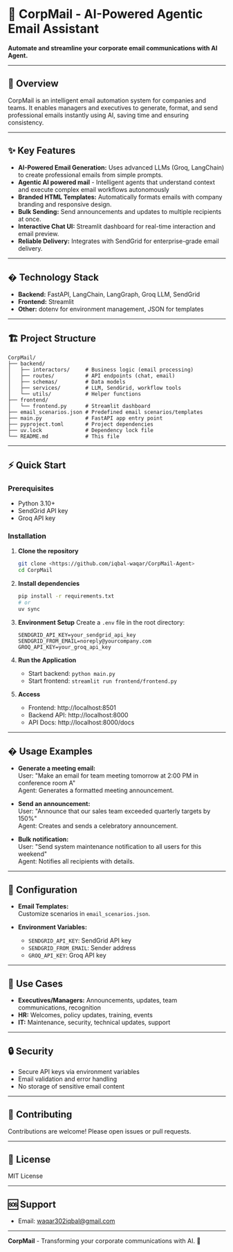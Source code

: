
# 📧 CorpMail - AI-Powered Agentic Email Assistant

**Automate and streamline your corporate email communications with AI Agent.**

---

## 🚀 Overview

CorpMail is an intelligent email automation system for companies and teams. It enables managers and executives to generate, format, and send professional emails instantly using AI, saving time and ensuring consistency.

---

## ✨ Key Features

- **AI-Powered Email Generation:** Uses advanced LLMs (Groq, LangChain) to create professional emails from simple prompts.
- **Agentic AI powered mail** - Intelligent agents that understand context and execute complex email workflows autonomously
- **Branded HTML Templates:** Automatically formats emails with company branding and responsive design.
- **Bulk Sending:** Send announcements and updates to multiple recipients at once.
- **Interactive Chat UI:** Streamlit dashboard for real-time interaction and email preview.
- **Reliable Delivery:** Integrates with SendGrid for enterprise-grade email delivery.

---

## �️ Technology Stack

- **Backend:** FastAPI, LangChain, LangGraph, Groq LLM, SendGrid
- **Frontend:** Streamlit
- **Other:** dotenv for environment management, JSON for templates

---

## 🏗️ Project Structure

```
CorpMail/
├── backend/
│   ├── interactors/     # Business logic (email processing)
│   ├── routes/          # API endpoints (chat, email)
│   ├── schemas/         # Data models
│   ├── services/        # LLM, SendGrid, workflow tools
│   └── utils/           # Helper functions
├── frontend/
│   └── frontend.py      # Streamlit dashboard
├── email_scenarios.json # Predefined email scenarios/templates
├── main.py              # FastAPI app entry point
├── pyproject.toml       # Project dependencies
├── uv.lock              # Dependency lock file
└── README.md            # This file
```

---

## ⚡ Quick Start

### Prerequisites

- Python 3.10+
- SendGrid API key
- Groq API key

### Installation

1. **Clone the repository**
    ```bash
    git clone <https://github.com/iqbal-waqar/CorpMail-Agent>
    cd CorpMail
    ```

2. **Install dependencies**
    ```bash
    pip install -r requirements.txt
    # or
    uv sync
    ```

3. **Environment Setup**
    Create a `.env` file in the root directory:
    ```
    SENDGRID_API_KEY=your_sendgrid_api_key
    SENDGRID_FROM_EMAIL=noreply@yourcompany.com
    GROQ_API_KEY=your_groq_api_key
    ```

4. **Run the Application**
    - Start backend: `python main.py`
    - Start frontend: `streamlit run frontend/frontend.py`

5. **Access**
    - Frontend: http://localhost:8501
    - Backend API: http://localhost:8000
    - API Docs: http://localhost:8000/docs

---

## � Usage Examples

- **Generate a meeting email:**  
  User: "Make an email for team meeting tomorrow at 2:00 PM in conference room A"  
  Agent: Generates a formatted meeting announcement.

- **Send an announcement:**  
  User: "Announce that our sales team exceeded quarterly targets by 150%"  
  Agent: Creates and sends a celebratory announcement.

- **Bulk notification:**  
  User: "Send system maintenance notification to all users for this weekend"  
  Agent: Notifies all recipients with details.

---

## 🔧 Configuration

- **Email Templates:**  
  Customize scenarios in `email_scenarios.json`.

- **Environment Variables:**  
  - `SENDGRID_API_KEY`: SendGrid API key  
  - `SENDGRID_FROM_EMAIL`: Sender address  
  - `GROQ_API_KEY`: Groq API key

---

## 🎯 Use Cases

- **Executives/Managers:** Announcements, updates, team communications, recognition
- **HR:** Welcomes, policy updates, training, events
- **IT:** Maintenance, security, technical updates, support

---

## 🔒 Security

- Secure API keys via environment variables
- Email validation and error handling
- No storage of sensitive email content

---

## 🤝 Contributing

Contributions are welcome! Please open issues or pull requests.

---

## 📄 License

MIT License

---

## 🆘 Support

- Email: waqar302iqbal@gmail.com

---

**CorpMail** - Transforming your corporate communications with AI. 🚀
